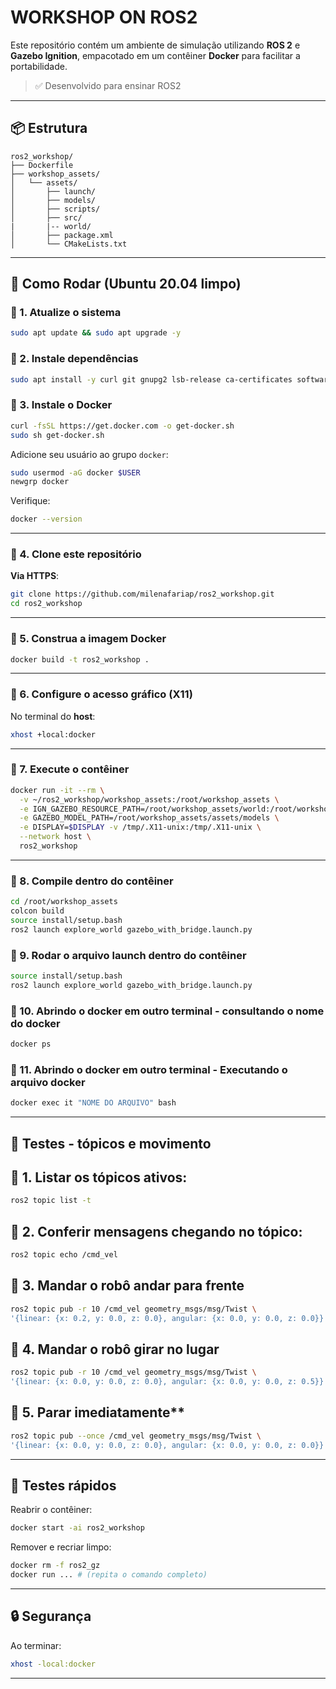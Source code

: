 # WORKSHOP ON ROS2

Este repositório contém um ambiente de simulação utilizando **ROS 2** e **Gazebo Ignition**, empacotado em um contêiner **Docker** para facilitar a portabilidade.

> ✅ Desenvolvido para ensinar ROS2

---

## 📦 Estrutura

```
ros2_workshop/
├── Dockerfile
├── workshop_assets/
│   └── assets/
│       ├── launch/
│       ├── models/
│       ├── scripts/
│       ├── src/
|       |-- world/
│       ├── package.xml
│       └── CMakeLists.txt
```

---

## 🚀 Como Rodar (Ubuntu 20.04 limpo)

### 👣 1. Atualize o sistema

```bash
sudo apt update && sudo apt upgrade -y
```

### 👣 2. Instale dependências

```bash
sudo apt install -y curl git gnupg2 lsb-release ca-certificates software-properties-common
```

### 👣 3. Instale o Docker

```bash
curl -fsSL https://get.docker.com -o get-docker.sh
sudo sh get-docker.sh
```

Adicione seu usuário ao grupo `docker`:

```bash
sudo usermod -aG docker $USER
newgrp docker
```

Verifique:

```bash
docker --version
```

---

### 👣 4. Clone este repositório

**Via HTTPS**:

```bash
git clone https://github.com/milenafariap/ros2_workshop.git
cd ros2_workshop
```

---

### 👣 5. Construa a imagem Docker

```bash
docker build -t ros2_workshop .
```

---

### 👣 6. Configure o acesso gráfico (X11)

No terminal do **host**:

```bash
xhost +local:docker
```

---

### 👣 7. Execute o contêiner

```bash
docker run -it --rm \
  -v ~/ros2_workshop/workshop_assets:/root/workshop_assets \
  -e IGN_GAZEBO_RESOURCE_PATH=/root/workshop_assets/world:/root/workshop_assets/assets/sdf_world \
  -e GAZEBO_MODEL_PATH=/root/workshop_assets/assets/models \
  -e DISPLAY=$DISPLAY -v /tmp/.X11-unix:/tmp/.X11-unix \
  --network host \
  ros2_workshop
```

---

### 👣 8. Compile dentro do contêiner

```bash
cd /root/workshop_assets
colcon build
source install/setup.bash
ros2 launch explore_world gazebo_with_bridge.launch.py
```
### 👣 9. Rodar o arquivo launch dentro do contêiner

```bash
source install/setup.bash
ros2 launch explore_world gazebo_with_bridge.launch.py
```

### 👣 10. Abrindo o docker em outro terminal - consultando o nome do docker

```bash
docker ps
```

### 👣 11. Abrindo o docker em outro terminal - Executando o arquivo docker

```bash
docker exec it "NOME DO ARQUIVO" bash
```

---

## 🤖 Testes - tópicos e movimento

## 👣 1. Listar os tópicos ativos:

```bash
ros2 topic list -t
```

## 👣 2. Conferir mensagens chegando no tópico:

```bash
ros2 topic echo /cmd_vel
```

## 👣 3. Mandar o robô andar para frente

```bash
ros2 topic pub -r 10 /cmd_vel geometry_msgs/msg/Twist \
'{linear: {x: 0.2, y: 0.0, z: 0.0}, angular: {x: 0.0, y: 0.0, z: 0.0}}'
```

## 👣 4. Mandar o robô girar no lugar

```bash
ros2 topic pub -r 10 /cmd_vel geometry_msgs/msg/Twist \
'{linear: {x: 0.0, y: 0.0, z: 0.0}, angular: {x: 0.0, y: 0.0, z: 0.5}}'
```

## 👣 5. Parar imediatamente**

```bash
ros2 topic pub --once /cmd_vel geometry_msgs/msg/Twist \
'{linear: {x: 0.0, y: 0.0, z: 0.0}, angular: {x: 0.0, y: 0.0, z: 0.0}}'
```



---

## 🧪 Testes rápidos

Reabrir o contêiner:

```bash
docker start -ai ros2_workshop
```

Remover e recriar limpo:

```bash
docker rm -f ros2_gz
docker run ... # (repita o comando completo)
```

---

## 🔒 Segurança

Ao terminar:

```bash
xhost -local:docker
```

---
